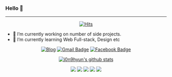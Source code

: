 ### Hello 👋

---

<div align=center>

[![Hits](https://hits.seeyoufarm.com/api/count/incr/badge.svg?url=https%3A%2F%2Fgithub.com%2Fgjbae1212%2Fhit-counter)](https://hits.seeyoufarm.com)                          

</div>

- 🔭 I’m currently working on number of side projects.
- 🌱 I’m currently learning Web Full-stack, Design etc

<div align=center>


[![Blog](http://img.shields.io/badge/-Tech%20blog-black?style=flat-square&logo=github&link=https://j0n9hyun.xyz/)](https://j0n9hyun.xyz/)
[![Gmail Badge](https://img.shields.io/badge/Gmail-d14836?style=flat-square&logo=Gmail&logoColor=white&link=mailto:j0n9yhun@mail.com)](mailto:j0n9hyun@gmail.com)
[![Facebook Badge](https://img.shields.io/badge/facebook-1877f2?style=flat-square&logo=facebook&logoColor=white&link=https://www.fb.com/j0n9hyun)](https://www.fb.com/j0n9hyun)

[![j0n9hyun's github stats](https://github-readme-stats.vercel.app/api?username=j0n9hyun&show_icons=true&theme=tokyonight)](https://github.com/anuraghazra/github-readme-stats)


![](http://img.shields.io/badge/-React.js-0088cc?style=flat&logo=React)
![](http://img.shields.io/badge/-Node.js-339933?style=flat&logo=nodemon)
![](http://img.shields.io/badge/-JavaScript-654FF0?style=00874d&logo=javascript)
![](http://img.shields.io/badge/-TypeScript-007ACC?style=flat&logo=TypeScript)
![](http://img.shields.io/badge/-Docker-6A5FBB?style=00874d&logo=docker)

</div>



<!--
- 👯 I’m looking to collaborate on ...
- 🤔 I’m looking for help with ...
- 💬 Ask me about ...
- 📫 How to reach me: ...
- 😄 Pronouns: ...
- ⚡ Fun fact: ...
-->
